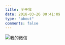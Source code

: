 ```yaml
---
title: 关于我
date: 2018-03-26 00:41:09
type: "about"
comments: false
---
```





![我的微信](/images/Wechat.jpg)